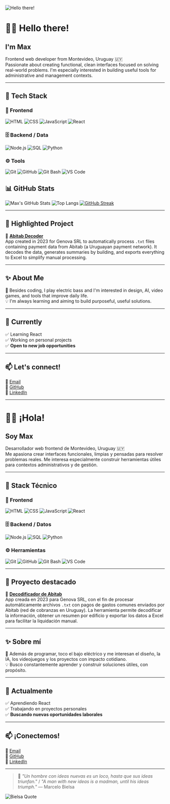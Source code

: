 ![Hello there!](https://media.tenor.com/Bks2Si272y4AAAAM/obi-wan-kenobi-hello-there.gif)

# 👋🏻 Hello there!

## I'm Max

Frontend web developer from Montevideo, Uruguay 🇺🇾  
Passionate about creating functional, clean interfaces focused on solving real-world problems. I'm especially interested in building useful tools for administrative and management contexts.

---

## 🧰 Tech Stack

### 🎨 Frontend  
![HTML](https://img.shields.io/badge/HTML5-E34F26?style=for-the-badge&logo=html5&logoColor=white)
![CSS](https://img.shields.io/badge/CSS3-1572B6?style=for-the-badge&logo=css3&logoColor=white)
![JavaScript](https://img.shields.io/badge/JavaScript-F7DF1E?style=for-the-badge&logo=javascript&logoColor=black)
![React](https://img.shields.io/badge/React-20232A?style=for-the-badge&logo=react&logoColor=61DAFB)


### 🗄️ Backend / Data  
![Node.js](https://img.shields.io/badge/Node.js-339933?style=for-the-badge&logo=nodedotjs&logoColor=white)
![SQL](https://img.shields.io/badge/SQL-Basics-4479A1?style=for-the-badge&logo=sqlite&logoColor=white)
![Python](https://img.shields.io/badge/Python-Basics-3776AB?style=for-the-badge&logo=python&logoColor=white)


### ⚙️ Tools  
![Git](https://img.shields.io/badge/Git-F05032?style=for-the-badge&logo=git&logoColor=white)
![GitHub](https://img.shields.io/badge/GitHub-181717?style=for-the-badge&logo=github&logoColor=white)
![Git Bash](https://img.shields.io/badge/Git%20Bash-4EAA25?style=for-the-badge&logo=gnubash&logoColor=white)
![VS Code](https://img.shields.io/badge/VS_Code-007ACC?style=for-the-badge&logo=visualstudiocode&logoColor=white)

## 📊 GitHub Stats

![Max's GitHub Stats](https://github-readme-stats.vercel.app/api?username=Maximiliem&show_icons=true&theme=transparent&hide_title=true)
![Top Langs](https://github-readme-stats.vercel.app/api/top-langs/?username=Maximiliem&layout=compact&theme=transparent)
[![GitHub Streak](https://streak-stats.demolab.com?user=Maximiliem&theme=transparent&hide_border=true)](https://git.io/streak-stats)


---

## 🧩 Highlighted Project

🔎 **[Abitab Decoder](https://github.com/Maximiliem/decodificador-abitab)**  
App created in 2023 for Genova SRL to automatically process `.txt` files containing payment data from Abitab (a Uruguayan payment network). It decodes the data, generates summaries by building, and exports everything to Excel to simplify manual processing.

---

## ✨ About Me

🎸 Besides coding, I play electric bass and I'm interested in design, AI, video games, and tools that improve daily life.  
💡 I'm always learning and aiming to build purposeful, useful solutions.

---

## 📍 Currently

✅ Learning React  
✅ Working on personal projects  
✅ **Open to new job opportunities**

---

## 📫 Let's connect!

📧 [Email](mailto:maximiliem.dev@gmail.com)  
🐙 [GitHub](https://github.com/Maximiliem)  
💼 [LinkedIn](https://www.linkedin.com/in/maximiliano-bertta-borges/)

---

# 👋🏻 ¡Hola!

## Soy Max

Desarrollador web frontend de Montevideo, Uruguay 🇺🇾  
Me apasiona crear interfaces funcionales, limpias y pensadas para resolver problemas reales. Me interesa especialmente construir herramientas útiles para contextos administrativos y de gestión.

---

## 🧰 Stack Técnico

### 🎨 Frontend  
![HTML](https://img.shields.io/badge/HTML5-E34F26?style=for-the-badge&logo=html5&logoColor=white)
![CSS](https://img.shields.io/badge/CSS3-1572B6?style=for-the-badge&logo=css3&logoColor=white)
![JavaScript](https://img.shields.io/badge/JavaScript-F7DF1E?style=for-the-badge&logo=javascript&logoColor=black)
![React](https://img.shields.io/badge/React-20232A?style=for-the-badge&logo=react&logoColor=61DAFB)

### 🗄️ Backend / Datos  
![Node.js](https://img.shields.io/badge/Node.js-339933?style=for-the-badge&logo=nodedotjs&logoColor=white)
![SQL](https://img.shields.io/badge/SQL-Basics-4479A1?style=for-the-badge&logo=sqlite&logoColor=white)
![Python](https://img.shields.io/badge/Python-Basics-3776AB?style=for-the-badge&logo=python&logoColor=white)

### ⚙️ Herramientas  
![Git](https://img.shields.io/badge/Git-F05032?style=for-the-badge&logo=git&logoColor=white)
![GitHub](https://img.shields.io/badge/GitHub-181717?style=for-the-badge&logo=github&logoColor=white)
![Git Bash](https://img.shields.io/badge/Git%20Bash-4EAA25?style=for-the-badge&logo=gnubash&logoColor=white)
![VS Code](https://img.shields.io/badge/VS_Code-007ACC?style=for-the-badge&logo=visualstudiocode&logoColor=white)

---

## 🧩 Proyecto destacado

🔎 **[Decodificador de Abitab](https://github.com/Maximiliem/decodificador-abitab)**  
App creada en 2023 para Genova SRL, con el fin de procesar automáticamente archivos `.txt` con pagos de gastos comunes enviados por Abitab (red de cobranzas en Uruguay). La herramienta permite decodificar la información, obtener un resumen por edificio y exportar los datos a Excel para facilitar la liquidación manual.  

---

## ✨ Sobre mí

🎸 Además de programar, toco el bajo eléctrico y me interesan el diseño, la IA, los videojuegos y los proyectos con impacto cotidiano.  
💡 Busco constantemente aprender y construir soluciones útiles, con propósito.

---

## 📍 Actualmente

✅ Aprendiendo React  
✅ Trabajando en proyectos personales  
✅ **Buscando nuevas oportunidades laborales**

---

## 📫 ¡Conectemos!

📧 [Email](mailto:maximiliem.dev@gmail.com)  
🐙 [GitHub](https://github.com/Maximiliem)  
💼 [LinkedIn](https://www.linkedin.com/in/maximiliano-bertta-borges/)

---

> 💬 *"Un hombre con ideas nuevas es un loco, hasta que sus ideas triunfan."*  / *"A man with new ideas is a madman, until his ideas triumph."*
> — Marcelo Bielsa

![Bielsa Quote](https://storage.googleapis.com/tenfield-storage/2025/06/f6a0765e-bielsa.jpg)
